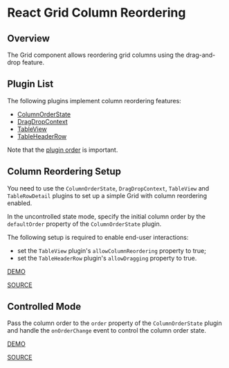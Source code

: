 # React Grid Column Reordering

## Overview

The Grid component allows reordering grid columns using the drag-and-drop feature.

## Plugin List

The following plugins implement column reordering features:
- [ColumnOrderState](../reference/column-order-state.md)
- [DragDropContext](../reference/drag-drop-context.md)
- [TableView](../reference/table-view.md)
- [TableHeaderRow](../reference/table-header-row.md)

Note that the [plugin order](../README.md#plugin-order) is important.

## Column Reordering Setup

You need to use the `ColumnOrderState`, `DragDropContext`, `TableView` and `TableRowDetail` plugins to set up a simple Grid with column reordering enabled.

In the uncontrolled state mode, specify the initial column order by the `defaultOrder` property of the `ColumnOrderState` plugin.

The following setup is required to enable end-user interactions:
- set the `TableView` plugin's `allowColumnReordering` property to true;
- set the `TableHeaderRow` plugin's `allowDragging` property to true.

[DEMO](http://devexpress.github.io/devextreme-reactive/react/grid/demos/#/column-reordering/uncontrolled)

[SOURCE](https://github.com/DevExpress/devextreme-reactive/tree/master/packages/dx-react-demos/src/bootstrap3/column-reordering/uncontrolled.jsx)

## Controlled Mode

Pass the column order to the `order` property of the `ColumnOrderState` plugin and handle the `onOrderChange` event to control the column order state.

[DEMO](http://devexpress.github.io/devextreme-reactive/react/grid/demos/#/column-reordering/controlled)

[SOURCE](https://github.com/DevExpress/devextreme-reactive/tree/master/packages/dx-react-demos/src/bootstrap3/column-reordering/controlled.jsx)
